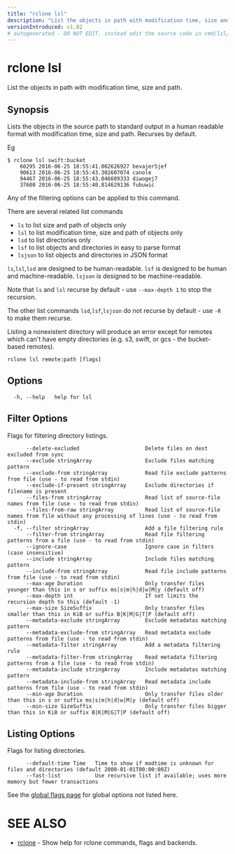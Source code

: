 ```yaml
---
title: "rclone lsl"
description: "List the objects in path with modification time, size and path."
versionIntroduced: v1.02
# autogenerated - DO NOT EDIT, instead edit the source code in cmd/lsl/ and as part of making a release run "make commanddocs"
---
```

# rclone lsl

List the objects in path with modification time, size and path.

## Synopsis


Lists the objects in the source path to standard output in a human
readable format with modification time, size and path. Recurses by default.

Eg

    $ rclone lsl swift:bucket
        60295 2016-06-25 18:55:41.062626927 bevajer5jef
        90613 2016-06-25 18:55:43.302607074 canole
        94467 2016-06-25 18:55:43.046609333 diwogej7
        37600 2016-06-25 18:55:40.814629136 fubuwic


Any of the filtering options can be applied to this command.

There are several related list commands

  * `ls` to list size and path of objects only
  * `lsl` to list modification time, size and path of objects only
  * `lsd` to list directories only
  * `lsf` to list objects and directories in easy to parse format
  * `lsjson` to list objects and directories in JSON format

`ls`,`lsl`,`lsd` are designed to be human-readable.
`lsf` is designed to be human and machine-readable.
`lsjson` is designed to be machine-readable.

Note that `ls` and `lsl` recurse by default - use `--max-depth 1` to stop the recursion.

The other list commands `lsd`,`lsf`,`lsjson` do not recurse by default - use `-R` to make them recurse.

Listing a nonexistent directory will produce an error except for
remotes which can't have empty directories (e.g. s3, swift, or gcs -
the bucket-based remotes).


```
rclone lsl remote:path [flags]
```

## Options

```
  -h, --help   help for lsl
```


## Filter Options

Flags for filtering directory listings.

```
      --delete-excluded                     Delete files on dest excluded from sync
      --exclude stringArray                 Exclude files matching pattern
      --exclude-from stringArray            Read file exclude patterns from file (use - to read from stdin)
      --exclude-if-present stringArray      Exclude directories if filename is present
      --files-from stringArray              Read list of source-file names from file (use - to read from stdin)
      --files-from-raw stringArray          Read list of source-file names from file without any processing of lines (use - to read from stdin)
  -f, --filter stringArray                  Add a file filtering rule
      --filter-from stringArray             Read file filtering patterns from a file (use - to read from stdin)
      --ignore-case                         Ignore case in filters (case insensitive)
      --include stringArray                 Include files matching pattern
      --include-from stringArray            Read file include patterns from file (use - to read from stdin)
      --max-age Duration                    Only transfer files younger than this in s or suffix ms|s|m|h|d|w|M|y (default off)
      --max-depth int                       If set limits the recursion depth to this (default -1)
      --max-size SizeSuffix                 Only transfer files smaller than this in KiB or suffix B|K|M|G|T|P (default off)
      --metadata-exclude stringArray        Exclude metadatas matching pattern
      --metadata-exclude-from stringArray   Read metadata exclude patterns from file (use - to read from stdin)
      --metadata-filter stringArray         Add a metadata filtering rule
      --metadata-filter-from stringArray    Read metadata filtering patterns from a file (use - to read from stdin)
      --metadata-include stringArray        Include metadatas matching pattern
      --metadata-include-from stringArray   Read metadata include patterns from file (use - to read from stdin)
      --min-age Duration                    Only transfer files older than this in s or suffix ms|s|m|h|d|w|M|y (default off)
      --min-size SizeSuffix                 Only transfer files bigger than this in KiB or suffix B|K|M|G|T|P (default off)
```

## Listing Options

Flags for listing directories.

```
      --default-time Time   Time to show if modtime is unknown for files and directories (default 2000-01-01T00:00:00Z)
      --fast-list           Use recursive list if available; uses more memory but fewer transactions
```

See the [global flags page](/flags/) for global options not listed here.

# SEE ALSO

* [rclone](/commands/rclone/)	 - Show help for rclone commands, flags and backends.

